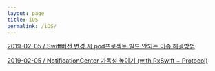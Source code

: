 ```yaml
---
layout: page
title: iOS
permalink: /iOS/
---
```


[2019-02-05 / Swift버전 변경 시 pod프로젝트 빌드 안되는 이슈 해결방법](./2019/02/05/cocoapods.html)


[2019-02-05 / NotificationCenter 가독성 높이기 (with RxSwift + Protocol)](./2019/02/05/notificationcenter.html)


